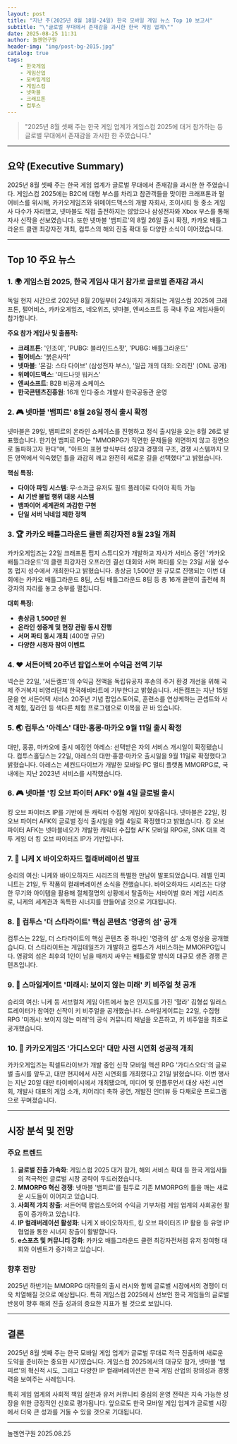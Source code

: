 ```yaml
---
layout: post
title: "지난 주(2025년 8월 18일-24일) 한국 모바일 게임 뉴스 Top 10 보고서"
subtitle: "\"글로벌 무대에서 존재감을 과시한 한국 게임 업계\""
date: 2025-08-25 11:31
author: 놀젠연구원
header-img: "img/post-bg-2015.jpg"
catalog: true
tags:
    - 한국게임
    - 게임산업
    - 모바일게임
    - 게임스컴
    - 넷마블
    - 크래프톤
    - 컴투스
---
```


> "2025년 8월 셋째 주는 한국 게임 업계가 게임스컴 2025에 대거 참가하는 등 글로벌 무대에서 존재감을 과시한 한 주였습니다."

---

## 요약 (Executive Summary)

2025년 8월 셋째 주는 한국 게임 업계가 글로벌 무대에서 존재감을 과시한 한 주였습니다. 게임스컴 2025에는 B2C에 대형 부스를 차리고 참관객들을 맞이한 크래프톤과 펄어비스를 위시해, 카카오게임즈와 위메이드맥스의 개발 자회사, 조이시티 등 중소 게임사 다수가 자리했고, 넷마블도 직접 출전하지는 않았으나 삼성전자와 Xbox 부스를 통해 자사 신작을 선보였습니다. 또한 넷마블 '뱀피르'의 8월 26일 출시 확정, 카카오 배틀그라운드 클랜 최강자전 개최, 컴투스의 해외 진출 확대 등 다양한 소식이 이어졌습니다.

---

## Top 10 주요 뉴스

### 1. 🌍 게임스컴 2025, 한국 게임사 대거 참가로 글로벌 존재감 과시
독일 현지 시간으로 2025년 8월 20일부터 24일까지 개최되는 게임스컴 2025에 크래프톤, 펄어비스, 카카오게임즈, 네오위즈, 넷마블, 엔씨소프트 등 국내 주요 게임사들이 참가합니다.

**주요 참가 게임사 및 출품작:**
-   **크래프톤**: '인조이', 'PUBG: 블라인드스팟', 'PUBG: 배틀그라운드'
-   **펄어비스**: '붉은사막'
-   **넷마블**: '몬길: 스타 다이브' (삼성전자 부스), '일곱 개의 대죄: 오리진' (ONL 공개)
-   **위메이드맥스**: '미드나잇 워커스'
-   **엔씨소프트**: B2B 비공개 쇼케이스
-   **한국콘텐츠진흥원**: 16개 인디·중소 개발사 한국공동관 운영

### 2. 🎮 넷마블 '뱀피르' 8월 26일 정식 출시 확정
넷마블은 29일, 뱀피르의 온라인 쇼케이스를 진행하고 정식 출시일을 오는 8월 26로 발표했습니다. 한기현 뱀피르 PD는 "MMORPG가 직면한 문제들을 외면하지 않고 정면으로 돌파하고자 한다"며, "아트의 표현 방식부터 성장과 경쟁의 구조, 경쟁 시스템까지 모든 영역에서 익숙했던 틀을 과감히 깨고 완전히 새로운 길을 선택했다"고 밝혔습니다.

**핵심 특징:**
-   **다이아 파밍 시스템**: 무·소과금 유저도 필드 플레이로 다이아 획득 가능
-   **AI 기반 불법 행위 대응 시스템**
-   **뱀파이어 세계관의 과감한 구현**
-   **단일 서버 닉네임 제한 정책**

### 3. 🏆 카카오 배틀그라운드 클랜 최강자전 8월 23일 개최
카카오게임즈는 22일 크래프톤 펍지 스튜디오가 개발하고 자사가 서비스 중인 '카카오 배틀그라운드'의 클랜 최강자전 오프라인 결선 대회와 서머 파티를 오는 23일 서울 성수동 펍지 성수에서 개최한다고 밝혔습니다. 총상금 1,500만 원 규모로 진행되는 이번 대회에는 카카오 배틀그라운드 8팀, 스팀 배틀그라운드 8팀 등 총 16개 클랜이 출전해 최강자의 자리를 놓고 승부를 펼칩니다.

**대회 특징:**
-   **총상금 1,500만 원**
-   **온라인 생중계 및 현장 관람 동시 진행**
-   **서머 파티 동시 개최** (400명 규모)
-   **다양한 시청자 참여 이벤트**

### 4. ❤️ 서든어택 20주년 팝업스토어 수익금 전액 기부
넥슨은 22일, '서든캠프'의 수익금 전액을 독립유공자 후손의 주거 환경 개선을 위해 국제 주거복지 비영리단체 한국해비타트에 기부한다고 밝혔습니다. 서든캠프는 지난 15일 문을 연 서든어택 서비스 20주년 기념 팝업스토어로, 훈련소를 연상케하는 콘셉트와 사격 체험, 짚라인 등 색다른 체험 프로그램으로 이목을 끈 바 있습니다.

### 5. 🌏 컴투스 '아레스' 대만·홍콩·마카오 9월 11일 출시 확정
대만, 홍콩, 마카오에 출시 예정인 아레스: 선택받은 자의 서비스 개시일이 확정됐습니다. 컴투스홀딩스는 22일, 아레스의 대만·홍콩·마카오 출시일을 9월 11일로 확정했다고 밝혔습니다. 아레스는 세컨드다이브가 개발한 모바일·PC 멀티 플랫폼 MMORPG로, 국내에는 지난 2023년 서비스를 시작했습니다.

### 6. 🎮 넷마블 '킹 오브 파이터 AFK' 9월 4일 글로벌 출시
킹 오브 파이터즈 IP를 기반에 둔 캐릭터 수집형 게임이 찾아옵니다. 넷마블은 22일, 킹 오브 파이터 AFK의 글로벌 정식 출시일을 9월 4일로 확정했다고 밝혔습니다. 킹 오브 파이터 AFK는 넷마블네오가 개발한 캐릭터 수집형 AFK 모바일 RPG로, SNK 대표 격투 게임 더 킹 오브 파이터즈 IP가 기반입니다.

### 7. 🧟 니케 X 바이오하자드 컬래버레이션 발표
승리의 여신: 니케와 바이오하자드 시리즈의 특별한 만남이 발표되었습니다. 레벨 인피니트는 21일, 두 작품의 컬래버레이션 소식을 전했습니다. 바이오하자드 시리즈는 다양한 무기와 아이템을 활용해 절체절명의 상황에서 탈출하는 서바이벌 호러 게임 시리즈로, 니케의 세계관과 독특한 시너지를 만들어낼 것으로 기대됩니다.

### 8. 🎪 컴투스 '더 스타라이트' 핵심 콘텐츠 '영광의 섬' 공개
컴투스는 22일, 더 스타라이트의 핵심 콘텐츠 중 하나인 '영광의 섬' 소개 영상을 공개했습니다. 더 스타라이트는 게임테일즈가 개발하고 컴투스가 서비스하는 MMORPG입니다. 영광의 섬은 최후의 1인이 남을 때까지 싸우는 배틀로얄 방식의 대규모 생존 경쟁 콘텐츠입니다.

### 9. 🎨 스마일게이트 '미래시: 보이지 않는 미래' 키 비주얼 첫 공개
승리의 여신: 니케 등 서브컬처 게임 아트에서 높은 인지도를 가진 '혈라' 김형섭 일러스트레이터가 참여한 신작이 키 비주얼을 공개했습니다. 스마일게이트는 22일, 수집형 RPG '미래시: 보이지 않는 미래'의 공식 커뮤니티 채널을 오픈하고, 키 비주얼을 최초로 공개했습니다.

### 10. 🌟 카카오게임즈 '가디스오더' 대만 사전 시연회 성공적 개최
카카오게임즈는 픽셀트라이브가 개발 중인 신작 모바일 액션 RPG '가디스오더'의 글로벌 출시를 앞두고, 대만 현지에서 사전 시연회를 개최했다고 21일 밝혔습니다. 이번 행사는 지난 20일 대만 타이베이시에서 개최됐으며, 미디어 및 인플루언서 대상 사전 시연회, 개발사 대표의 게임 소개, 치어리더 축하 공연, 개발진 인터뷰 등 다채로운 프로그램으로 꾸며졌습니다.

---

## 시장 분석 및 전망

### 주요 트렌드

1.  **글로벌 진출 가속화**: 게임스컴 2025 대거 참가, 해외 서비스 확대 등 한국 게임사들의 적극적인 글로벌 시장 공략이 두드러졌습니다.
2.  **MMORPG 혁신 경쟁**: 넷마블 '뱀피르'를 필두로 기존 MMORPG의 틀을 깨는 새로운 시도들이 이어지고 있습니다.
3.  **사회적 가치 창출**: 서든어택 팝업스토어의 수익금 기부처럼 게임 업계의 사회공헌 활동이 증가하고 있습니다.
4.  **IP 컬래버레이션 활성화**: 니케 X 바이오하자드, 킹 오브 파이터즈 IP 활용 등 유명 IP 협업을 통한 시너지 창출이 활발합니다.
5.  **e스포츠 및 커뮤니티 강화**: 카카오 배틀그라운드 클랜 최강자전처럼 유저 참여형 대회와 이벤트가 증가하고 있습니다.

### 향후 전망

2025년 하반기는 MMORPG 대작들의 출시 러시와 함께 글로벌 시장에서의 경쟁이 더욱 치열해질 것으로 예상됩니다. 특히 게임스컴 2025에서 선보인 한국 게임들의 글로벌 반응이 향후 해외 진출 성과의 중요한 지표가 될 것으로 보입니다.

---

## 결론

2025년 8월 셋째 주는 한국 모바일 게임 업계가 글로벌 무대로 적극 진출하며 새로운 도약을 준비하는 중요한 시기였습니다. 게임스컴 2025에서의 대규모 참가, 넷마블 '뱀피르'의 혁신적 시도, 그리고 다양한 IP 컬래버레이션은 한국 게임 산업의 창의성과 경쟁력을 보여주는 사례입니다.

특히 게임 업계의 사회적 책임 실천과 유저 커뮤니티 중심의 운영 전략은 지속 가능한 성장을 위한 긍정적인 신호로 평가됩니다. 앞으로도 한국 모바일 게임 업계가 글로벌 시장에서 더욱 큰 성과를 거둘 수 있을 것으로 기대됩니다.

---

놀젠연구원 2025.08.25